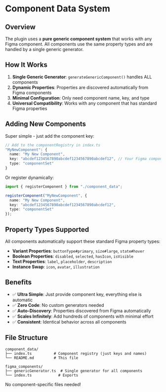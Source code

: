 # Component Data System

## Overview

The plugin uses a **pure generic component system** that works with any Figma component. All components use the same property types and are handled by a single generic generator.

## How It Works

1. **Single Generic Generator**: `generateGenericComponent()` handles ALL components
2. **Dynamic Properties**: Properties are discovered automatically from Figma components  
3. **Minimal Configuration**: Only need component name, key, and type
4. **Universal Compatibility**: Works with any component that has standard Figma properties

## Adding New Components

Super simple - just add the component key:

```typescript
// Add to the componentRegistry in index.ts
"MyNewComponent": {
  name: "My New Component",
  key: "abcdef1234567890abcdef1234567890abcdef12", // Your Figma component key
  type: "componentSet"
}
```

Or register dynamically:
```typescript
import { registerComponent } from "./component_data";

registerComponent("MyNewComponent", {
  name: "My New Component", 
  key: "abcdef1234567890abcdef1234567890abcdef12",
  type: "componentSet"
});
```

## Property Types Supported

All components automatically support these standard Figma property types:

- **Variant Properties**: `buttonType#primary`, `size#large`, `state#hover`
- **Boolean Properties**: `disabled`, `selected`, `hasIcon`, `isVisible`
- **Text Properties**: `label`, `placeholder`, `description`
- **Instance Swap**: `icon`, `avatar`, `illustration`

## Benefits

- ✅ **Ultra Simple**: Just provide component key, everything else is automatic
- ✅ **Zero Code**: No custom generators needed
- ✅ **Auto-Discovery**: Properties discovered from Figma automatically
- ✅ **Scales Infinitely**: Add hundreds of components with minimal effort
- ✅ **Consistent**: Identical behavior across all components

## File Structure

```
component_data/
├── index.ts          # Component registry (just keys and names)
└── README.md         # This file

figma_components/
├── genericGenerator.ts  # Single generator for all components
└── index.ts            # Exports
```

No component-specific files needed!